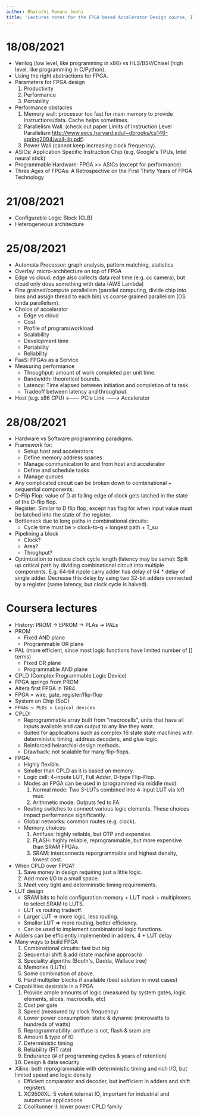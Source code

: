 ```yaml
---
author: Bharathi Ramana Joshi
title: 'Lectures notes for the FPGA based Accelerator Design course, IIIT Hyderbad Monsoon 2021'
---
```


# 18/08/2021

- Verilog (low level, like programming in x86) vs HLS/BSV/Chisel (high level,
    like programming in C/Python).
- Using the right abstractions for FPGA.
- Parameters for FPGA design
    1. Productivity
    2. Performance
    3. Portability
- Performance obstacles
    1. Memory wall: processor too fast for main memory to provide
       instructions/data. Cache helps sometimes.
    2. Parallelism Wall.
    (check out paper Limits of Instruction Level Parallelism http://www.eecs.harvard.edu/~dbrooks/cs146-spring2004/wall-ilp.pdf)
    3. Power Wall (cannot keep increasing clock frequency).
- ASICs: Application Specific Instruction Chip (e.g. Google's TPUs, Intel neural
    stick)
- Programmable Hardware: FPGA >> ASICs (except for performance)
- Three Ages of FPGAs: A Retrospective on the First Thirty Years of FPGA
    Technology

# 21/08/2021

- Configurable Logic Block (CLB)
- Heterogeneous architecture

# 25/08/2021

- Automata Processor: graph analysis, pattern matching, statistics
- Overlay: micro-architecture on top of FPGA
- Edge vs cloud: edge also collects data real time (e.g. cc camera), but cloud
  only does something with data (AWS Lambda)
- Fine grained/compute parallelism (parallel computing, divide chip into bins
  and assign thread to each bin) vs coarse grained parallelism (OS kinda
  parallelism).
- Choice of accelerator
    + Edge vs cloud
    + Cost
    + Profile of program/workload
    + Scalability
    + Development time
    + Portability
    + Reliability
- FaaS: FPGAs as a Service
- Measuring performance
    + Throughput: amount of work completed per unit time.
    + Bandwidth: theoretical bounds.
    + Latency: Time elapsed between initiation and completion of ta task.
    + Tradeoff between latency and throughput.
- Host (e.g. x86 CPU) <--- PCIe Link ---> Accelerator

# 28/08/2021

- Hardware vs Software programming paradigms.
- Framework for:
    + Setup host and accelerators
    + Define memory address spaces
    + Manage communication to and from host and accelerator
    + Define and schedule tasks
    + Manage queues
- Any complicated circuit can be broken down to combinational + sequential
    components.
- D-Flip Flop: value of D at falling edge of clock gets latched in the state of
  the D-flip flop.
- Register: Similar to D flip flop, except has flag for when input value must be
    latched into the state of the register.
- Bottleneck due to long paths in combinational circuits:
    + Cycle time must be > clock-to-q + longest path + T_su
- Pipelining a block
    + Clock?
    + Area?
    + Throghput?
- Optimization to reduce clock cycle length (latency may be same): Split up
  critical path by dividing combinational circuit into multiple components. E.g.
  64-bit ripple carry adder has delay of 64 * delay of single adder. Decrease
  this delay by using two 32-bit adders connected by a register (same latency,
  but clock cycle is halved).

# Coursera lectures
- History: PROM -> EPROM -> PLAs -> PALs
- PROM
    + Fixed AND plane
    + Programmable OR plane
- PAL (more efficient, since most logic functions have limited number of []
    terms)
    + Fixed OR plane
    + Programmable AND plane
- CPLD (Complex Programmable Logic Device)
- FPGA springs from PROM
- Altera first FPGA in 1984
- FPGA = wire, gate, register/flip-flop
- System on Chip (SoC)
- `FPGAs < PLDs < Logical devices`
- CPLD:
    + Reprogrammable array built from "macrocells", units that have all inputs
      available and can output to any line they want.
    + Suited for applications such as complex 16 state state machines with
        deterministic timing, address decoders, and glue logic.
    + Reinforced heirarchial design methods.
    + Drawback: not scalable for many flip-flops.
- FPGA:
    - Highly flexible.
    - Smaller than CPLD as it is based on memory.
    - Logic cell: 4-inpute LUT, Full Adder, D-type Flip-Flop.
    - Modes an FPGA can be used in (programmed via middle mux):
        1. Normal mode: Two 3-LUTs combined into 4-input LUT via left mux.
        2. Arithmetic mode: Outputs fed to FA.
    - Routing switches to connect various logic elements. These choices impact
        performance significantly.
    - Global networks: common routes (e.g. clock).
    - Memory choices:
        1. Antifuse: highly reliable, but OTP and expensive.
        2. FLASH: highly reliable, reprogrammable, but more expensive than SRAM
           FPGAs.
        3. SRAM: interconnects reporgrammable and highest density, lowest cost.
- When CPLD over FPGA?
    1. Save money in design requiring just a little logic.
    2. Add more I/O in a small space.
    3. Meet very tight and deterministic timing requirements.
- LUT design
    + SRAM bits to hold configuration memory + LUT mask + multiplexers to select
        SRAM to LUTS.
    + LUT vs routing tradeoff.
    + Larger LUT => more logic, less routing.
    + Smaller LUT => more routing, better efficiency.
    + Can be used to implement combinatorial logic functions.
- Adders can be efficiently implemented in adders, 4 * LUT delay
- Many ways to build FPGA
    1. Combinational circuits: fast but big
    2. Sequential shift & add (state machine approach)
    3. Speciality algoriths (Booth's, Dadda, Wallace tree)
    4. Memories (LUTs)
    5. Some combination of above.
    6. Hard multiplier blocks if available (best solution in most cases)
- Capabilities desirable in a FPGA
    1. Provide ample amounts of logic (measured by system gates, logic elements,
       slices, macrocells, etc)
    2. Cost per gate
    3. Speed (measured by clock frequency)
    4. Lower power consumption: static & dynamic (microwatts to hundreds of
       watts)
    5. Reprogrammability: anitfuse is not, flash & sram are
    6. Amount & type of IO
    7. Deterministic timing
    8. Reliability (FIT rate)
    9. Endurance (# of programming cycles & years of retention)
    10. Design & data security
- Xilinx: both reprogrammable with deterministic timing and rich I/O, but
    limited speed and logic density
    - Efficient comparator and decoder, but inefficient in adders and shift
        registers
    1. XC9500XL: 5 volent tolernat IO, important for industrial and automotive
       applications
    2. CoolRunner II: lower power CPLD family
